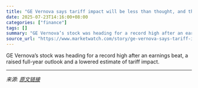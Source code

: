 ```yaml
---
title: "GE Vernova says tariff impact will be less than thought, and the stock soars toward two records"
date: 2025-07-23T14:16:00+08:00
categories: ["finance"]
tags: []
summary: "GE Vernova’s stock was heading for a record high after an earnings beat, a raised full-year outlook and a lowered estimate of tariff impact."
source_url: "https://www.marketwatch.com/story/ge-vernova-says-tariff-impact-will-be-less-than-thought-and-the-stock-soars-toward-two-records-89bff53c?mod=mw_rss_topstories"
---
```


GE Vernova’s stock was heading for a record high after an earnings beat, a raised full-year outlook and a lowered estimate of tariff impact.

---

*来源: [原文链接](https://www.marketwatch.com/story/ge-vernova-says-tariff-impact-will-be-less-than-thought-and-the-stock-soars-toward-two-records-89bff53c?mod=mw_rss_topstories)*
